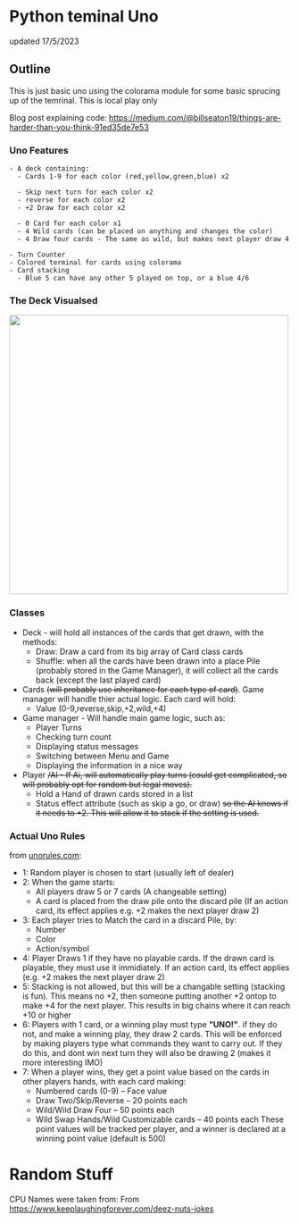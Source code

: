 # Python teminal Uno

updated 17/5/2023 

## Outline

This is just basic uno using the colorama module for some basic sprucing up of the temrinal. This is local play only

Blog post explaining code:
https://medium.com/@billseaton19/things-are-harder-than-you-think-91ed35de7e53

### Uno Features

    - A deck containing:
      - Cards 1-9 for each color (red,yellow,green,blue) x2
      
      - Skip next turn for each color x2
      - reverse for each color x2
      - +2 Draw for each color x2

      - 0 Card for each color x1      
      - 4 Wild cards (can be placed on anything and changes the color)
      - 4 Draw four cards - The same as wild, but makes next player draw 4
    
    - Turn Counter
    - Colored terminal for cards using colorama
    - Card stacking
      - Blue 5 can have any other 5 played on top, or a blue 4/6

### The Deck Visualsed

<image src="README\Uno_Card.jpg" width=500>

### Classes



- Deck - will hold all instances of the cards that get drawn, with the methods:
  - Draw: Draw a card from its big array of Card class cards
  - Shuffle: when all the cards have been drawn into a place Pile (probably stored in the Game Manager), it will collect all the cards back (except the last played card)
- Cards ~~(will probably use inheritance for each type of card)~~. Game manager will handle thier actual logic. Each card will hold:
  - Value (0-9,reverse,skip,+2,wild,+4)
- Game manager - Will handle main game logic, such as:
  - Player Turns
  - Checking turn count
  - Displaying status messages
  - Switching between Menu and Game
  - Displaying the information in a nice way
- Player ~~/AI - If Ai, will automatically play turns (could get complicated, so will probably opt for random but legal moves).~~
  - Hold a Hand of drawn cards stored in a list
  - Status effect attribute (such as skip a go, or draw) ~~so the AI knows if it needs to +2. This will allow it to stack if the setting is used.~~

### Actual Uno Rules

from [unorules.com](https://www.unorules.com/):

- 1: Random player is chosen to start (usually left of dealer)
- 2: When the game starts:
  - All players draw 5 or 7 cards (A changeable setting)
  - A card is placed from the draw pile onto the discard pile (If an action card, its effect applies e.g. +2 makes the next player draw 2)
- 3: Each player tries to Match the card in a discard Pile, by:
  - Number
  - Color
  - Action/symbol
- 4: Player Draws 1 if they have no playable cards. If the drawn card is playable, they must use it immidiately. If an action card, its effect applies (e.g. +2 makes the next player draw 2)
- 5: Stacking is not allowed, but this will be a changable setting (stacking is fun). This means no +2, then someone putting another +2 ontop to make +4 for the next player. This results in big chains where it can reach +10 or higher
- 6: Players with 1 card, or a winning play must type **"UNO!"**. if they do not, and make a winning play, they draw 2 cards. This will be enforced by making players type what commands they want to carry out. If they do this, and dont win next turn they will also be drawing 2 (makes it more interesting IMO)
- 7: When a player wins, they get a point value based on the cards in other players hands, with each card making:
  - Numbered cards (0-9) – Face value
  - Draw Two/Skip/Reverse – 20 points each
  - Wild/Wild Draw Four – 50 points each
  - Wild Swap Hands/Wild Customizable cards – 40 points each
These point values will be tracked per player, and a winner is declared at a winning point value (default is 500)

# Random Stuff

CPU Names were taken from: From https://www.keeplaughingforever.com/deez-nuts-jokes